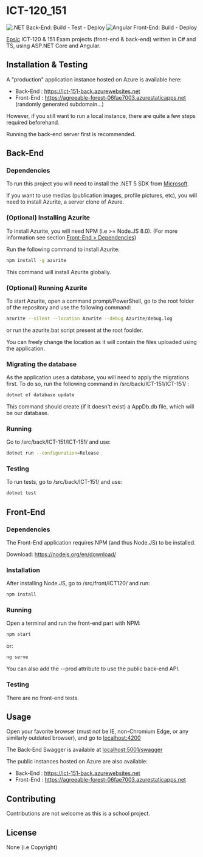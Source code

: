 # ICT-120_151
![.NET Back-End: Build - Test - Deploy](https://github.com/laurentksh/ICT-120_151/workflows/.NET%20Back-End:%20Build%20-%20Test%20-%20Deploy/badge.svg)
![Angular Front-End: Build - Deploy](https://github.com/laurentksh/ICT-120_151/workflows/Angular%20Front-End:%20Build%20-%20Deploy/badge.svg)

[Epsic](https://www.epsic.ch/) ICT-120 &amp; 151 Exam projects (front-end &amp; back-end) written in C# and TS, using ASP.NET Core and Angular.


## Installation & Testing
A "production" application instance hosted on Azure is available here:

- Back-End  : https://ict-151-back.azurewebsites.net
- Front-End : https://agreeable-forest-06fae7003.azurestaticapps.net (randomly generated subdomain...)

However, if you still want to run a local instance, there are quite a few steps required beforehand.

Running the back-end server first is recommended.

## Back-End

### Dependencies
To run this project you will need to install the .NET 5 SDK from [Microsoft](https://dotnet.microsoft.com/download).

If you want to use medias (publication images, profile pictures, etc), you will need to install Azurite, a server clone of Azure.

### (Optional) Installing Azurite
To install Azurite, you will need NPM (i.e >= Node.JS 8.0). (For more information see section [Front-End > Dependencies](#front-dependencies))

Run the following command to install Azurite:

```bash
npm install -g azurite
```

This command will install Azurite globally.

### (Optional) Running Azurite

To start Azurite, open a command prompt/PowerShell, go to the root folder of the repository and use the following command:

```bash
azurite --silent --location Azurite --debug Azurite/debug.log
```

or run the azurite.bat script present at the root foolder.

You can freely change the location as it will contain the files uploaded using the application.

### Migrating the database
As the application uses a database, you will need to apply the migrations first.
To do so, run the following command in /src/back/ICT-151/ICT-151/ :

```bash
dotnet ef database update
```

This command should create (if it doesn't exist) a AppDb.db file, which will be our database.

### Running
Go to /src/back/ICT-151/ICT-151/ and use:

```bash
dotnet run --configuration=Release
```

### Testing
To run tests, go to /src/back/ICT-151/ and use:

```bash
dotnet test
```


## Front-End

### Dependencies
The Front-End application requires NPM (and thus Node.JS) to be installed.

Download: https://nodejs.org/en/download/

### Installation
After installing Node.JS, go to /src/front/ICT120/ and run:

```bash
npm install
```

### Running
Open a terminal and run the front-end part with NPM:

```bash
npm start
```

or:

```bash
ng serve
```

You can also add the --prod attribute to use the public back-end API.

### Testing
There are no front-end tests.


## Usage
Open your favorite browser (must not be IE, non-Chromium Edge, or any similarly outdated browser),
and go to [localhost:4200](http://localhost:4200/)

The Back-End Swagger is available at [localhost:5001/swagger](https://localhost:5001/swagger/index.html)

The public instances hosted on Azure are also available:

- Back-End  : https://ict-151-back.azurewebsites.net
- Front-End : https://agreeable-forest-06fae7003.azurestaticapps.net

## Contributing
Contributions are not welcome as this is a school project.

## License
None (i.e Copyright)
